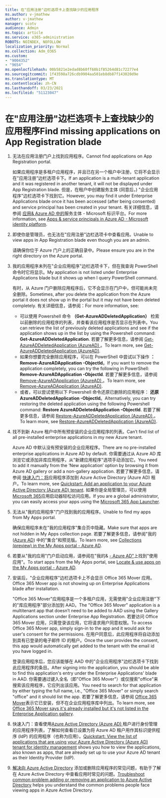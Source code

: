 ```yaml
---
title: 在"应用注册"边栏选项卡上查找缺少的应用程序
ms.author: v-jmathew
author: v-jmathew
manager: scotv
audience: Admin
ms.topic: article
ms.service: o365-administration
ROBOTS: NOINDEX, NOFOLLOW
localization_priority: Normal
ms.collection: Adm_O365
ms.custom:
- "9004352"
- "9654"
ms.openlocfilehash: 00b5821e2edad8b60ff60b1f85264d81c72277e4
ms.sourcegitcommit: 1f43598a726cdb9904aa501eb8db87f143020d9e
ms.translationtype: MT
ms.contentlocale: zh-CN
ms.lasthandoff: 03/23/2021
ms.locfileid: "51123047"
---
```

# <a name="find-missing-applications-on-app-registration-blade"></a><span data-ttu-id="f046e-102">在"应用注册"边栏选项卡上查找缺少的应用程序</span><span class="sxs-lookup"><span data-stu-id="f046e-102">Find missing applications on App Registration blade</span></span>

1. <span data-ttu-id="f046e-103">无法在应用注册门户上找到应用程序。</span><span class="sxs-lookup"><span data-stu-id="f046e-103">Cannot find applications on App Registration portal.</span></span>

    <span data-ttu-id="f046e-104">如果应用程序是多租户应用程序，并且已在另一个租户中注册，它将不会显示在"应用注册"边栏选项卡下。</span><span class="sxs-lookup"><span data-stu-id="f046e-104">If an application is a multi-tenant application and it was registered in another tenant, it will not be displayed under App Registration blade.</span></span> <span data-ttu-id="f046e-105">但是，在租户中创建服务主体 (同意后，) "企业应用程序"边栏选项卡下找到它。</span><span class="sxs-lookup"><span data-stu-id="f046e-105">However, you may find it under Enterprise Applications blade once it has been accessed (after being consented) and service principal has been created in your tenant.</span></span> <span data-ttu-id="f046e-106">有关详细信息，请参阅 [应用& Azure AD 中的](https://docs.microsoft.com/azure/active-directory/develop/app-objects-and-service-principals)服务主体 - Microsoft 标识平台。</span><span class="sxs-lookup"><span data-stu-id="f046e-106">For more information, see [Apps & service principals in Azure AD - Microsoft identity platform](https://docs.microsoft.com/azure/active-directory/develop/app-objects-and-service-principals).</span></span>
2. <span data-ttu-id="f046e-107">即使你是管理员，也无法在"应用注册"边栏选项卡中查看应用。</span><span class="sxs-lookup"><span data-stu-id="f046e-107">Unable to view apps in App Registration blade even though you are an admin.</span></span>

    <span data-ttu-id="f046e-108">请确保你位于 Azure 门户上的正确目录中。</span><span class="sxs-lookup"><span data-stu-id="f046e-108">Please ensure you are in the right directory on the Azure portal.</span></span>
3. <span data-ttu-id="f046e-109">我的应用程序未列在"企业应用程序"边栏选项卡下，但在我查询 PowerShell 命令时它将显示。</span><span class="sxs-lookup"><span data-stu-id="f046e-109">My application is not listed under Enterprise Applications blade but it shows up when I query PowerShell command.</span></span>

    <span data-ttu-id="f046e-110">有时，从 Azure 门户删除应用程序后，它不会显示在门户中，但可能尚未完全删除。</span><span class="sxs-lookup"><span data-stu-id="f046e-110">Sometimes, after you delete the application from the Azure portal it does not show up in the portal but it may not have been deleted completely.</span></span> <span data-ttu-id="f046e-111">有关详细信息，请参阅：</span><span class="sxs-lookup"><span data-stu-id="f046e-111">For more information, see:</span></span>
    - <span data-ttu-id="f046e-112">可以使用 Powershell 命令 **（Get-AzureADDeletedApplication）** 检索以前删除的应用程序的列表，并查看该应用程序是否显示在列表中。</span><span class="sxs-lookup"><span data-stu-id="f046e-112">You can retrieve the list of previously deleted applications and see if the application shows up in the list by using the Powershell command: **Get-AzureADDeletedApplication**.</span></span> <span data-ttu-id="f046e-113">若要了解更多信息，请参阅 [Get-AzureADDeletedApplication (AzureAD) ](https://docs.microsoft.com/powershell/module/azuread/get-azureaddeletedapplication)。</span><span class="sxs-lookup"><span data-stu-id="f046e-113">To learn more, see [Get-AzureADDeletedApplication (AzureAD)](https://docs.microsoft.com/powershell/module/azuread/get-azureaddeletedapplication).</span></span>
    - <span data-ttu-id="f046e-114">如果你想要完全删除应用程序，可以在 PowerShell 中尝试以下操作 **：Remove-AzureADApplication -ObjectId**。</span><span class="sxs-lookup"><span data-stu-id="f046e-114">If you want to remove the application completely, you can try the following in PowerShell: **Remove-AzureADApplication -ObjectId**.</span></span> <span data-ttu-id="f046e-115">若要了解更多信息，请参阅 [Remove-AzureADApplication (AzureAD) ](https://docs.microsoft.com/powershell/module/azuread/remove-azureadapplication)。</span><span class="sxs-lookup"><span data-stu-id="f046e-115">To learn more, see [Remove-AzureADApplication (AzureAD)](https://docs.microsoft.com/powershell/module/azuread/remove-azureadapplication).</span></span>
    - <span data-ttu-id="f046e-116">或者，可以尝试使用以下 Powershell 命令还原已删除的应用程序： **还原 AzureADDeletedApplication -ObjectId**。</span><span class="sxs-lookup"><span data-stu-id="f046e-116">Alternatively, you can try restoring the deleted application using the following Powershell command: **Restore AzureADDeletedApplication -ObjectId**.</span></span> <span data-ttu-id="f046e-117">若要了解更多信息，请参阅 [Restore-AzureADDeletedApplication (AzureAD) ](https://docs.microsoft.com/powershell/module/azuread/restore-azureaddeletedapplication)。</span><span class="sxs-lookup"><span data-stu-id="f046e-117">To learn more, see [Restore-AzureADDeletedApplication (AzureAD)](https://docs.microsoft.com/powershell/module/azuread/restore-azureaddeletedapplication).</span></span>
4. <span data-ttu-id="f046e-118">找不到新 Azure 租户中所有预安装的企业应用程序的列表。</span><span class="sxs-lookup"><span data-stu-id="f046e-118">Can’t find list of all pre-installed enterprise applications in my new Azure tenant.</span></span>

    <span data-ttu-id="f046e-119">Azure AD 中默认没有预安装的企业应用程序。</span><span class="sxs-lookup"><span data-stu-id="f046e-119">There are no pre-installed enterprise applications in Azure AD by default.</span></span> <span data-ttu-id="f046e-120">你需要通过从 Azure AD 库浏览它或添加非库应用程序，从"新建应用程序"选项手动添加它。</span><span class="sxs-lookup"><span data-stu-id="f046e-120">You need to add it manually from the ‘New application’ option by browsing it from Azure AD gallery or add a non-gallery application.</span></span> <span data-ttu-id="f046e-121">若要了解更多信息，请参阅 [快速入门：将](https://docs.microsoft.com/azure/active-directory/manage-apps/add-application-portal)应用程序添加到 Azure Active Directory (Azure AD) 租户。</span><span class="sxs-lookup"><span data-stu-id="f046e-121">To learn more, see [Quickstart: Add an application to your Azure Active Directory (Azure AD) tenant](https://docs.microsoft.com/azure/active-directory/manage-apps/add-application-portal).</span></span>
    <span data-ttu-id="f046e-122">如果你是全局管理员，可以使用 [Microsoft 365](https://docs.microsoft.com/microsoft-365/admin/manage/customize-the-app-launcher)应用启动器轻松访问应用。</span><span class="sxs-lookup"><span data-stu-id="f046e-122">If you are a global administrator, you can easily access your apps using the [Microsoft 365 App Launcher](https://docs.microsoft.com/microsoft-365/admin/manage/customize-the-app-launcher).</span></span>
5. <span data-ttu-id="f046e-123">无法从"我的应用程序"门户找到我的应用程序。</span><span class="sxs-lookup"><span data-stu-id="f046e-123">Unable to find my apps from My Apps portal.</span></span>

    <span data-ttu-id="f046e-124">确保应用程序未在"我的应用程序"集合页中隐藏。</span><span class="sxs-lookup"><span data-stu-id="f046e-124">Make sure that apps are not hidden in My Apps collection page.</span></span> <span data-ttu-id="f046e-125">若要了解更多信息，请参阅"我的 ([Azure AD](https://docs.microsoft.com/azure/active-directory/user-help/my-apps-portal-user-collections)) 中的"集合"和预览版。</span><span class="sxs-lookup"><span data-stu-id="f046e-125">To learn more, see [Collections (preview) in the My Apps portal - Azure AD](https://docs.microsoft.com/azure/active-directory/user-help/my-apps-portal-user-collections).</span></span>
6. <span data-ttu-id="f046e-126">若要从"我的应用"门户启动应用，请参阅在"我的& [- Azure AD"](https://docs.microsoft.com/azure/active-directory/user-help/my-apps-portal-end-user-access)上找到"使用应用"。</span><span class="sxs-lookup"><span data-stu-id="f046e-126">To start apps from the My Apps portal, see [Locate & use apps on the My Apps portal - Azure AD](https://docs.microsoft.com/azure/active-directory/user-help/my-apps-portal-end-user-access).</span></span>
7. <span data-ttu-id="f046e-127">安装后，"企业应用程序"边栏选项卡上不会显示 Office 365 Mover 应用。</span><span class="sxs-lookup"><span data-stu-id="f046e-127">Office 365 Mover app is not showing up on Enterprise Applications blade after installation.</span></span>

    <span data-ttu-id="f046e-128">"Office 365 Mover"应用程序是一个多租户应用，无需使用"企业应用注册"下的"库应用程序"部分添加到 AAD。</span><span class="sxs-lookup"><span data-stu-id="f046e-128">The "Office 365 Mover" application is a multitenant app that doesn’t need to be added to AAD using the Gallery Applications section under Enterprise App Registration.</span></span> <span data-ttu-id="f046e-129">若要访问 Office 365 Mover 应用，只需登录该应用，它将请求用户同意权限。</span><span class="sxs-lookup"><span data-stu-id="f046e-129">To access Office 365 Mover app, simply sign-in to the app and it would ask for user's consent for the permissions.</span></span> <span data-ttu-id="f046e-130">在用户同意后，此应用程序将自动添加到具有已登录的电子邮件 ID 的租户。</span><span class="sxs-lookup"><span data-stu-id="f046e-130">Once the user provides the consent, this app would automatically get added to the tenant with the email id you have logged in.</span></span>

    <span data-ttu-id="f046e-131">登录应用程序后，您应该能够在 AAD 中的"企业应用程序"边栏选项卡下找到此应用程序的条目。</span><span class="sxs-lookup"><span data-stu-id="f046e-131">After signing into the application, you should be able to find this application's entry under the Enterprise Applications' blade in AAD.</span></span> <span data-ttu-id="f046e-132">你需要通过键入全名（即"Office 365 Mover"）或仅搜索"office"来搜索该应用程序，它应列出该应用。</span><span class="sxs-lookup"><span data-stu-id="f046e-132">You need to search for that application by either typing the full name, i.e., "Office 365 Mover" or simply search "office" and it should list the app.</span></span> <span data-ttu-id="f046e-133">若要了解更多信息，请参阅 [Office 365 Mover](https://docs.microsoft.com/answers/questions/30186/office-365-mover-says-its-already-installed-but-it.html)表示它已安装，但不在企业应用程序库中列出。</span><span class="sxs-lookup"><span data-stu-id="f046e-133">To learn more, see [Office 365 Mover says it's already installed but it's not listed in the Enterprise Application gallery](https://docs.microsoft.com/answers/questions/30186/office-365-mover-says-its-already-installed-but-it.html).</span></span>
8. <span data-ttu-id="f046e-134">快速入门：查看使用[Azure Active Directory (Azure AD) ](https://docs.microsoft.com/azure/active-directory/manage-apps/view-applications-portal)租户进行身份管理的应用程序列表，了解如何查看已设置为将 Azure AD 租户用作其标识提供程序 (IdP) 的应用程序（也称为应用）。</span><span class="sxs-lookup"><span data-stu-id="f046e-134">[Quickstart: View the list of applications that are using your Azure Active Directory (Azure AD) tenant for identity management](https://docs.microsoft.com/azure/active-directory/manage-apps/view-applications-portal) shows you how to view the applications, also known as apps, that are already set up to use your Azure AD tenant as their Identity Provider (IdP).</span></span>
9. <span data-ttu-id="f046e-135">[解决向 Azure Active Directory](https://docs.microsoft.com/azure/active-directory/manage-apps/troubleshoot-adding-apps) 添加或删除应用程序的常见问题，有助于了解在 Azure Active Directory 中查看应用时常见的问题。</span><span class="sxs-lookup"><span data-stu-id="f046e-135">[Troubleshoot common problem adding or removing an application to Azure Active Directory](https://docs.microsoft.com/azure/active-directory/manage-apps/troubleshoot-adding-apps) helps you understand the common problems people face viewing apps in Azure Active Directory.</span></span>
